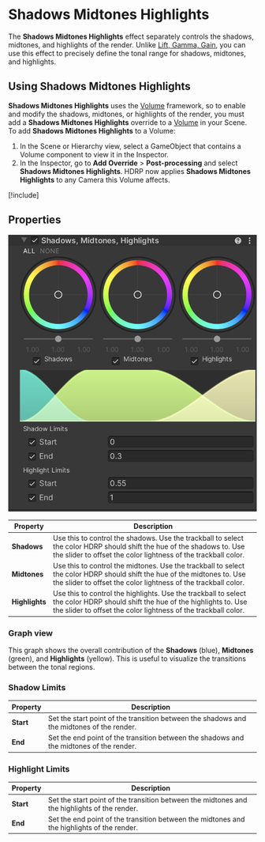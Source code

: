 # Shadows Midtones Highlights

The **Shadows Midtones Highlights** effect separately controls the shadows, midtones, and highlights of the render. Unlike [Lift, Gamma, Gain](Post-Processing-Lift-Gamma-Gain.md), you can use this effect to precisely define the tonal range for shadows, midtones, and highlights.

## Using Shadows Midtones Highlights

**Shadows Midtones Highlights** uses the [Volume](understand-volumes.md) framework, so to enable and modify the shadows, midtones, or highlights of the render, you must add a **Shadows Midtones Highlights** override to a [Volume](understand-volumes.md) in your Scene. To add **Shadows Midtones Highlights** to a Volume:

1. In the Scene or Hierarchy view, select a GameObject that contains a Volume component to view it in the Inspector.
2. In the Inspector, go to **Add Override** > **Post-processing** and select **Shadows Midtones Highlights**. HDRP now applies **Shadows Midtones Highlights** to any Camera this Volume affects.

[!include[](snippets/volume-override-api.md)]

## Properties

![](Images/Post-processingShadowsMidtonesHighlights1.png)

| **Property**   | **Description**                                              |
| -------------- | ------------------------------------------------------------ |
| **Shadows**    | Use this to control the shadows. Use the trackball to select the color HDRP should shift the hue of the shadows to. Use the slider to offset the color lightness of the trackball color. |
| **Midtones**   | Use this to control the midtones. Use the trackball to select the color HDRP should shift the hue of the midtones to. Use the slider to offset the color lightness of the trackball color. |
| **Highlights** | Use this to control the highlights. Use the trackball to select the color HDRP should shift the hue of the highlights to. Use the slider to offset the color lightness of the trackball color. |

### Graph view

This graph shows the overall contribution of the **Shadows** (blue), **Midtones** (green), and **Highlights** (yellow). This is useful to visualize the transitions between the tonal regions.

### Shadow Limits

| **Property** | **Description**                                              |
| ------------ | ------------------------------------------------------------ |
| **Start**    | Set the start point of the transition between the shadows and the midtones of the render. |
| **End**      | Set the end point of the transition between the shadows and the midtones of the render. |

### Highlight Limits

| **Property** | **Description**                                              |
| ------------ | ------------------------------------------------------------ |
| **Start**    | Set the start point of the transition between the midtones and the highlights of the render. |
| **End**      | Set the end point of the transition between the midtones and the highlights of the render. |

